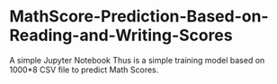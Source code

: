 # MathScore-Prediction-Based-on-Reading-and-Writing-Scores
A simple Jupyter Notebook
Thus is a simple training model based on 1000*8 CSV file to predict Math Scores.

